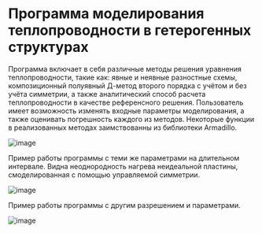 # Программа моделирования теплопроводности в гетерогенных структурах

Программа включает в себя различные методы решения уравнения теплопроводности, такие как: явные и неявные разностные схемы, композиционный полуявный Д-метод второго порядка с учётом и без учёта симметрии, а также аналитический способ расчета теплопроводности в качестве референсного решения. Пользователь имеет возможность изменять входные параметры моделирования, а также оценивать погрешность каждого из методов. Некоторые функции в реализованных методах заимствованны из библиотеки Armadillo.

![image](https://github.com/MetallicSky/Modeling-thermal-conductivity-in-heterogeneous-structures/assets/46136189/fb8d5226-5e42-462d-a7ac-56b6f9567139)

Пример работы программы с теми же параметрами на длительном интервале. Видна неоднородность нагрева неидеальной пластины, смоделированная с помощью управляемой симметрии.

![image](https://github.com/MetallicSky/Modeling-thermal-conductivity-in-heterogeneous-structures/assets/46136189/afcf8c95-aeab-4b68-be91-c6c90801b133)

Пример работы программы с другим разрешением и параметрами.

![image](https://github.com/MetallicSky/Modeling-thermal-conductivity-in-heterogeneous-structures/assets/46136189/1cf0d68a-3a19-470a-b64f-506f04ecd3cd)
